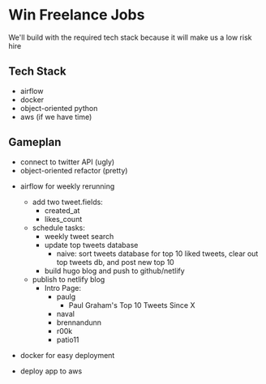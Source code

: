 # Win Freelance Jobs
We'll build with the required tech stack because it will make us a low risk hire
## Tech Stack
- airflow
- docker
- object-oriented python
- aws (if we have time)

## Gameplan
+ connect to twitter API (ugly)
+ object-oriented refactor (pretty)
- airflow for weekly rerunning 
  + add two tweet.fields:
    - created_at
    - likes_count
  - schedule tasks:
    - weekly tweet search
    - update top tweets database
      - naive: sort tweets database for top 10 liked tweets, clear out top tweets db, and post new top 10
    - build hugo blog and push to github/netlify
  - publish to netlify blog
    - Intro Page:
      - paulg
        - Paul Graham's Top 10 Tweets Since X
      - naval
      - brennandunn
      - r00k
      - patio11
 
- docker for easy deployment
- deploy app to aws
